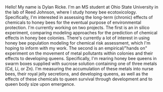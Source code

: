 Hello! My name is Dylan Ricke. I'm an MS student at Ohio State University in the lab of Reed Johnson, where I study honey bee ecotoxicology. Specifically, I'm interested in assessing the long-term (chronic) effects of chemicals to honey bees for the eventual purpose of environmental protection. I'm currently working on two projects. The first is an in silico experiment, comparing modeling approaches for the prediction of chemical effects in honey bee colonies. There's currently a lot of interest in using honey bee population modeling for chemical risk assessment, which I'm hoping to inform with my work. The second is an empirical/"hands on" experiment on the movement of metal pollutants within colonies and their effects to developing queens. Specifically, I'm rearing honey bee queens in swarm boxes supplied with sucrose solution containing one of three metals (Cd, Li, or Zn). I'm measuring the accumulation of these metals into nurse bees, their royal jelly secretions, and developing queens, as well as the effects of these chemicals to queen survival through development and to queen body size upon emergence.
